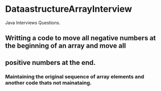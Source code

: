 # DataastructureArrayInterview
Java Interviews Questions. 

## Writting a code to move all negative numbers at the beginning of an array and move all 
## positive numbers at the end.
### Maintaining the original sequence of array elements and another code thats not mainataing.

